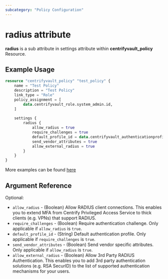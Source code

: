 ```yaml
---
subcategory: "Policy Configuration"
---
```


# radius attribute

**radius** is a sub attribute in settings attribute within **centrifyvault_policy** Resource.

## Example Usage

```terraform
resource "centrifyvault_policy" "test_policy" {
    name = "Test Policy"
    description = "Test Policy"
    link_type = "Role"
    policy_assignment = [
        data.centrifyvault_role.system_admin.id,
    ]
    
    settings {
        radius {
            allow_radius = true
            require_challenges = true
            default_profile_id = data.centrifyvault_authenticationprofile.newdevice_auth_pf.id
            send_vendor_attributes = true
            allow_external_radius = true
        }
    }
}
```

More examples can be found [here](https://github.com/marcozj/terraform-provider-centrifyvault/blob/main/examples/centrifyvault_policy/policy_radius.tf)

## Argument Reference

Optional:

- `allow_radius` - (Boolean) Allow RADIUS client connections. This enables you to extend MFA from Centrify Privileged Access Service to thick clients (e.g. VPNs) that support RADIUS.
- `require_challenges` - (Boolean) Require authentication challenge. Only applicable if `allow_radius` is `true`.
- `default_profile_id` - (String) Default authentication profile. Only applicable if `require_challenges` is `true`.
- `send_vendor_attributes` - (Boolean) Send vendor specific attributes. Only applicable if `allow_radius` is `true`.
- `allow_external_radius` - (Boolean) Allow 3rd Party RADIUS Authentication. This enables you to add 3rd party authentication solutions (e.g. RSA SecurID) to the list of supported authentication mechanisms for your users.
